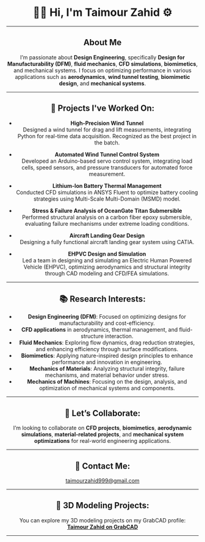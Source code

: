 <div align="center">

# 👨‍💻 Hi, I'm **Taimour Zahid** ⚙️

---

## About Me

I’m passionate about **Design Engineering**, specifically **Design for Manufacturability (DFM)**, **fluid mechanics**, **CFD simulations**, **biomimetics**, and mechanical systems. I focus on optimizing performance in various applications such as **aerodynamics**, **wind tunnel testing**, **biomimetic design**, and **mechanical systems**.

---

## 🌱 **Projects I've Worked On**:
- **High-Precision Wind Tunnel**  
  Designed a wind tunnel for drag and lift measurements, integrating Python for real-time data acquisition. Recognized as the best project in the batch.
  
- **Automated Wind Tunnel Control System**  
  Developed an Arduino-based servo control system, integrating load cells, speed sensors, and pressure transducers for automated force measurement.
  
- **Lithium-Ion Battery Thermal Management**  
  Conducted CFD simulations in ANSYS Fluent to optimize battery cooling strategies using Multi-Scale Multi-Domain (MSMD) model.
  
- **Stress & Failure Analysis of OceanGate Titan Submersible**  
  Performed structural analysis on a carbon fiber epoxy submersible, evaluating failure mechanisms under extreme loading conditions.
  
- **Aircraft Landing Gear Design**  
  Designing a fully functional aircraft landing gear system using CATIA.
  
- **EHPVC Design and Simulation**  
  Led a team in designing and simulating an Electric Human Powered Vehicle (EHPVC), optimizing aerodynamics and structural integrity through CAD modeling and CFD/FEA simulations.

---

## 📚 **Research Interests**:
- **Design Engineering (DFM)**: Focused on optimizing designs for manufacturability and cost-efficiency.  
- **CFD applications** in aerodynamics, thermal management, and fluid-structure interaction.  
- **Fluid Mechanics**: Exploring flow dynamics, drag reduction strategies, and enhancing efficiency through surface modifications.  
- **Biomimetics**: Applying nature-inspired design principles to enhance performance and innovation in engineering.  
- **Mechanics of Materials**: Analyzing structural integrity, failure mechanisms, and material behavior under stress.  
- **Mechanics of Machines**: Focusing on the design, analysis, and optimization of mechanical systems and components.

---

## 💼 **Let’s Collaborate**:
I’m looking to collaborate on **CFD projects**, **biomimetics**, **aerodynamic simulations**, **material-related projects**, and **mechanical system optimizations** for real-world engineering applications.

---

## 📧 **Contact Me**:  
[taimourzahid999@gmail.com](mailto:taimourzahid999@gmail.com)

---

## 🔗 **3D Modeling Projects**:  
You can explore my 3D modeling projects on my GrabCAD profile:  
[**Taimour Zahid on GrabCAD**](https://grabcad.com/taimour.zahid-4)

---

</div>

